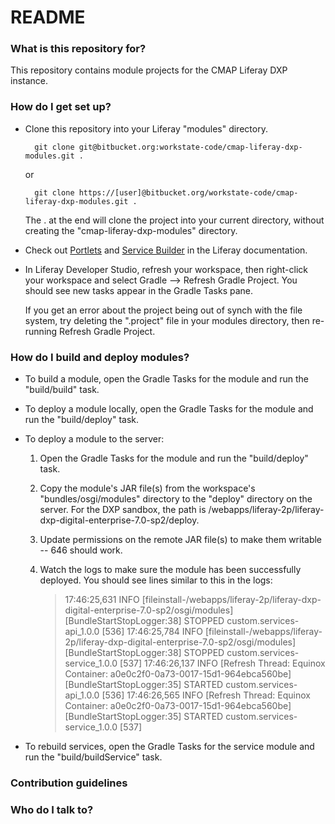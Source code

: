 # README #

### What is this repository for? ###

This repository contains module projects for the CMAP Liferay DXP instance.

### How do I get set up? ###

* Clone this repository into your Liferay "modules" directory.

        git clone git@bitbucket.org:workstate-code/cmap-liferay-dxp-modules.git .
		
	or 
		
		git clone https://[user]@bitbucket.org/workstate-code/cmap-liferay-dxp-modules.git .
		
	The . at the end will clone the project into your current directory, without creating the "cmap-liferay-dxp-modules" directory.

* Check out [Portlets](https://dev.liferay.com/develop/tutorials/-/knowledge_base/7-0/portlets) and [Service Builder](https://dev.liferay.com/develop/tutorials/-/knowledge_base/7-0/service-builder) in the Liferay documentation.

* In Liferay Developer Studio, refresh your workspace, then right-click your workspace and select Gradle --> Refresh Gradle Project. You should see new tasks appear in the Gradle Tasks pane.

  If you get an error about the project being out of synch with the file system, try  deleting the ".project" file in your modules directory, then re-running Refresh Gradle Project.
 
### How do I build and deploy modules? ###

* To build a module, open the Gradle Tasks for the module and run the "build/build" task.

* To deploy a module locally, open the Gradle Tasks for the module and run the "build/deploy" task.

* To deploy a module to the server:
	
	1. Open the Gradle Tasks for the module and run the "build/deploy" task.
	2. Copy the module's JAR file(s) from the workspace's "bundles/osgi/modules" directory to the "deploy" directory on the server. For the DXP sandbox, the path is /webapps/liferay-2p/liferay-dxp-digital-enterprise-7.0-sp2/deploy.
	3. Update permissions on the remote JAR file(s) to make them writable -- 646 should work. 
	4. Watch the logs to make sure the module has been successfully deployed. You should see lines similar to this in the logs: 

		> 17:46:25,631 INFO  [fileinstall-/webapps/liferay-2p/liferay-dxp-digital-enterprise-7.0-sp2/osgi/modules][BundleStartStopLogger:38] STOPPED custom.services-api_1.0.0 [536]
		> 17:46:25,784 INFO  [fileinstall-/webapps/liferay-2p/liferay-dxp-digital-enterprise-7.0-sp2/osgi/modules][BundleStartStopLogger:38] STOPPED custom.services-service_1.0.0 [537]
		> 17:46:26,137 INFO  [Refresh Thread: Equinox Container: a0e0c2f0-0a73-0017-15d1-964ebca560be][BundleStartStopLogger:35] STARTED custom.services-api_1.0.0 [536]
		> 17:46:26,565 INFO  [Refresh Thread: Equinox Container: a0e0c2f0-0a73-0017-15d1-964ebca560be][BundleStartStopLogger:35] STARTED custom.services-service_1.0.0 [537]

* To rebuild services, open the Gradle Tasks for the service module and run the "build/buildService" task.

### Contribution guidelines ###

### Who do I talk to? ###